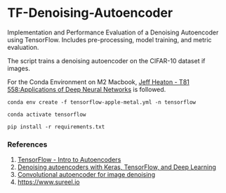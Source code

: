 # TF-Denoising-Autoencoder
Implementation and Performance Evaluation of a Denoising Autoencoder using TensorFlow. Includes pre-processing, model training, and metric evaluation.

The script trains a denoising autoencoder on the CIFAR-10 dataset if images.


For the Conda Environment on M2 Macbook, [Jeff Heaton - T81 558:Applications of Deep Neural Networks](https://github.com/jeffheaton/t81_558_deep_learning/blob/master/install/tensorflow-install-mac-metal-jan-2023.ipynb) is followed. 

  `conda env create -f tensorflow-apple-metal.yml -n tensorflow`

  `conda activate tensorflow`

  `pip install -r requirements.txt`


### References

1. [TensorFlow - Intro to Autoencoders](https://www.tensorflow.org/tutorials/generative/autoencoder)
2. [Denoising autoencoders with Keras, TensorFlow, and Deep Learning](https://pyimagesearch.com/2020/02/24/denoising-autoencoders-with-keras-tensorflow-and-deep-learning/)
3. [Convolutional autoencoder for image denoising](https://keras.io/examples/vision/autoencoder/)
4. https://www.sureel.io
